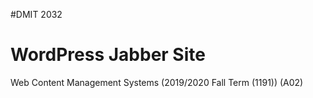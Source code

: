 #DMIT 2032
# WordPress Jabber Site
Web Content Management Systems (2019/2020 Fall Term (1191)) (A02)



